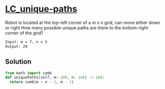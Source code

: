 # [LC_unique-paths](https://leetcode.com/problems/unique-paths)

Robot is located at the top-left corner of a m x n grid, can move either down or right
How many possible unique paths are there to the bottom-right corner of the grid?

```txt
Input: m = 7, n = 3
Output: 28
```

## Solution

```py
from math import comb
def uniquePaths(self, m: int, n: int) -> int:
  return comb(m + n - 2, m - 1)
```
